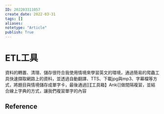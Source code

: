 ```yaml
---
ID: 202203311057
create_date: 2022-03-31
tags: []	
aliases:
notetype: "Article"
publish: True
---
```


# ETL工具

資料的轉置、清理、儲存很符合我使用情境來學習英文的環境，通過簡易的爬蟲工具快速擷取網路上的資料，並透過自動翻譯、TTS、下載jpg與mp3、字幕檔等方式，將題目與情境儲存成單字卡，最後通過[[【工具箱】Anki]]做間隔複習，並結合線上字典的方式，讓我們複習單字的內容

## Reference